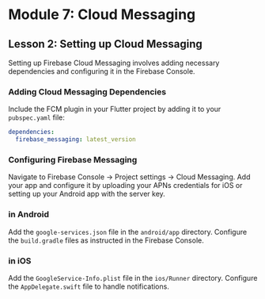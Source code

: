 # Module 7: Cloud Messaging

## Lesson 2: Setting up Cloud Messaging

Setting up Firebase Cloud Messaging involves adding necessary dependencies and configuring it in the Firebase Console.

### Adding Cloud Messaging Dependencies

Include the FCM plugin in your Flutter project by adding it to your `pubspec.yaml` file:



```yaml
dependencies:
  firebase_messaging: latest_version
```

### Configuring Firebase Messaging 
Navigate to Firebase Console -> Project settings -> Cloud Messaging.
Add your app and configure it by uploading your APNs credentials for iOS or setting up your Android app with the server key.

### in Android

Add the `google-services.json` file in the `android/app` directory.
Configure the `build.gradle` files as instructed in the Firebase Console.

### in iOS



Add the `GoogleService-Info.plist` file in the `ios/Runner` directory.
Configure the `AppDelegate.swift` file to handle notifications.
